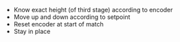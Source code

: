 - Know exact height (of third stage) according to encoder
- Move up and down according to setpoint
- Reset encoder at start of match
- Stay in place